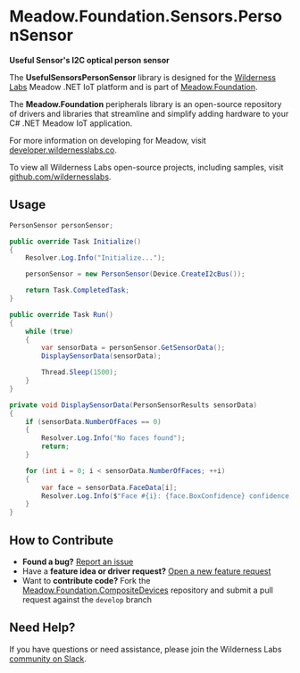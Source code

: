 # Meadow.Foundation.Sensors.PersonSensor

**Useful Sensor's I2C optical person sensor**

The **UsefulSensorsPersonSensor** library is designed for the [Wilderness Labs](www.wildernesslabs.co) Meadow .NET IoT platform and is part of [Meadow.Foundation](https://developer.wildernesslabs.co/Meadow/Meadow.Foundation/).

The **Meadow.Foundation** peripherals library is an open-source repository of drivers and libraries that streamline and simplify adding hardware to your C# .NET Meadow IoT application.

For more information on developing for Meadow, visit [developer.wildernesslabs.co](http://developer.wildernesslabs.co/).

To view all Wilderness Labs open-source projects, including samples, visit [github.com/wildernesslabs](https://github.com/wildernesslabs/).

## Usage

```csharp
PersonSensor personSensor;

public override Task Initialize()
{
    Resolver.Log.Info("Initialize...");

    personSensor = new PersonSensor(Device.CreateI2cBus());

    return Task.CompletedTask;
}

public override Task Run()
{
    while (true)
    {
        var sensorData = personSensor.GetSensorData();
        DisplaySensorData(sensorData);

        Thread.Sleep(1500);
    }
}

private void DisplaySensorData(PersonSensorResults sensorData)
{
    if (sensorData.NumberOfFaces == 0)
    {
        Resolver.Log.Info("No faces found");
        return;
    }

    for (int i = 0; i < sensorData.NumberOfFaces; ++i)
    {
        var face = sensorData.FaceData[i];
        Resolver.Log.Info($"Face #{i}: {face.BoxConfidence} confidence, ({face.BoxLeft}, {face.BoxTop}), ({face.BoxRight}, {face.BoxBottom}), facing: {face.IsFacing}");
    }
}

```
## How to Contribute

- **Found a bug?** [Report an issue](https://github.com/WildernessLabs/Meadow_Issues/issues)
- Have a **feature idea or driver request?** [Open a new feature request](https://github.com/WildernessLabs/Meadow_Issues/issues)
- Want to **contribute code?** Fork the [Meadow.Foundation.CompositeDevices](https://github.com/WildernessLabs/Meadow.Foundation.CompositeDevices) repository and submit a pull request against the `develop` branch


## Need Help?

If you have questions or need assistance, please join the Wilderness Labs [community on Slack](http://slackinvite.wildernesslabs.co/).
